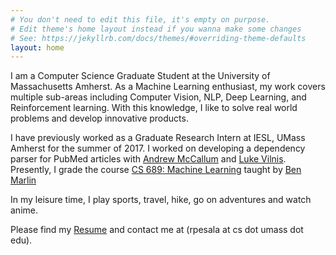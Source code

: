 ```yaml
---
# You don't need to edit this file, it's empty on purpose.
# Edit theme's home layout instead if you wanna make some changes
# See: https://jekyllrb.com/docs/themes/#overriding-theme-defaults
layout: home
---
```

I am a Computer Science Graduate Student at the University of Massachusetts Amherst. As a Machine Learning enthusiast, my work covers multiple sub-areas including Computer Vision, NLP, Deep Learning, and Reinforcement learning. With this knowledge, I like to solve real world problems and develop innovative products.

I have previously worked as a Graduate Research Intern at IESL, UMass Amherst for the summer of 2017. I worked on developing a dependency parser for PubMed articles with <a href="https://people.cs.umass.edu/~mccallum/">Andrew McCallum</a> and <a href="https://people.cs.umass.edu/~luke/">Luke Vilnis</a>. Presently, I grade the course [CS 689: Machine Learning](http://openscholar.cs.umass.edu/marlin/classes/compsci-689-machine-learning) taught by [Ben Marlin](https://people.cs.umass.edu/~marlin/index.shtml)

In my leisure time, I play sports, travel, hike, go on adventures and watch anime.

Please find my [Resume](https://drive.google.com/open?id=1AOZ23XutXcccopkoQhj1NgK15ghfjpQ_) and contact me at (rpesala at cs dot umass dot edu).
<!-- ![My helpful screenshot](/imgs/profile.jpg) -->
